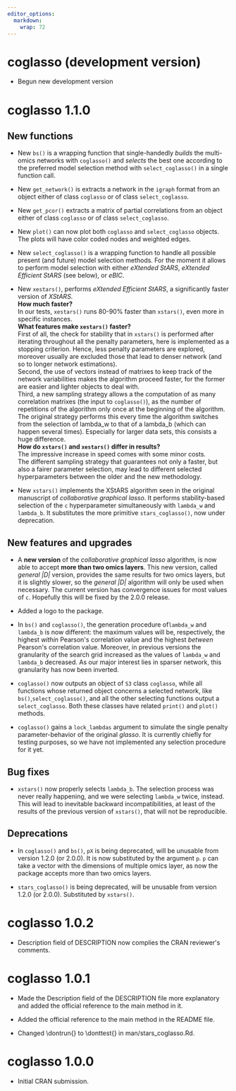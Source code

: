 ```yaml
---
editor_options: 
  markdown: 
    wrap: 72
---
```

# coglasso (development version)

-   Begun new development version

# coglasso 1.1.0

## New functions

-   New `bs()` is a wrapping function that single-handedly *builds* the
    multi-omics networks with `coglasso()` and *selects* the best one
    according to the preferred model selection method with
    `select_coglasso()` in a single function call.

-   New `get_network()` is extracts a network in the `igraph` format
    from an object either of class `coglasso` or of class
    `select_coglasso`.

-   New `get_pcor()` extracts a matrix of partial correlations from an
    object either of class `coglasso` or of class `select_coglasso`.

-   New `plot()` can now plot both `coglasso` and `select_coglasso`
    objects. The plots will have color coded nodes and weighted edges.

-   New `select_coglasso()` is a wrapping function to handle all
    possible present (and future) model selection methods. For the
    moment it allows to perform model selection with either *eXtended StARS*, 
    *eXtended Efficient StARS* (see below), or *eBIC*.

-   New `xestars()`, performs *eXtended Efficient StARS*, a
    significantly faster version of *XStARS*.\
    **How much faster?**\
    In our tests, `xestars()` runs 80-90% faster than `xstars()`, even
    more in specific instances.\
    **What features make `xestars()` faster?**\
    First of all, the check for stability that in `xstars()` is
    performed after iterating throughout all the penalty parameters,
    here is implemented as a stopping criterion. Hence, less penalty
    parameters are explored, moreover usually are excluded those that
    lead to denser network (and so to longer network estimations).\
    Second, the use of vectors instead of matrixes to keep track of the
    network variabilities makes the algorithm proceed faster, for the
    former are easier and lighter objects to deal with.\
    Third, a new sampling strategy allows a the computation of as many
    correlation matrixes (the input to `coglasso()`), as the number of
    repetitions of the algorithm only once at the beginning of the
    algorithm. The original strategy performs this every time the
    algorithm switches from the selection of lambda_w to that of a
    lambda_b (which can happen several times). Especially for larger
    data sets, this consists a huge difference.\
    **How do `xstars()` and `xestars()` differ in results?**\
    The impressive increase in speed comes with some minor costs.\
    The different sampling strategy that guarantees not only a faster,
    but also a fairer parameter selection, may lead to different
    selected hyperparameters between the older and the new methodology.

-   New `xstars()` implements the XStARS algorithm seen in the original
    manuscript of *collaborative graphical lasso*. It performs
    stability-based selection of the `c` hyperparameter simultaneously
    with `lambda_w` and `lambda_b`. It substitutes the more primitive
    `stars_coglasso()`, now under deprecation.

## New features and upgrades

-   A **new version** of the *collaborative graphical lasso* algorithm,
    is now able to accept **more than two omics layers**. This new
    version, called *general \|D\|* version, provides the same results
    for two omics layers, but it is slightly slower, so the *general
    \|D\|* algorithm will only be used when necessary. The current
    version has convergence issues for most values of `c`. Hopefully
    this will be fixed by the 2.0.0 release.

-   Added a logo to the package.

-   In `bs()` and `coglasso()`, the generation procedure of`lambda_w`
    and `lambda_b` is now different: the maximum values will be,
    respectively, the highest *within* Pearson's correlation value and
    the highest *between* Pearson's correlation value. Moreover, in
    previous versions the granularity of the search grid increased as
    the values of `lambda_w` and `lambda_b` decreased. As our major
    interest lies in sparser network, this granularity has now been
    inverted.

-   `coglasso()` now outputs an object of `S3` class `coglasso`, while
    all functions whose returned object concerns a selected network, like
    `bs()`,`select_coglasso()`, and all the other selecting functions
    output a `select_coglasso`. Both these classes have related
    `print()` and `plot()` methods.

-   `coglasso()` gains a `lock_lambdas` argument to simulate the
    single penalty parameter-behavior of the original *glasso*. It is
    currently chiefly for testing purposes, so we have not implemented
    any selection procedure for it yet.

## Bug fixes

-   `xstars()` now properly selects `lambda_b`. The selection process
    was never really happening, and we were selecting `lambda_w` twice,
    instead. This will lead to inevitable backward incompatibilities, at
    least of the results of the previous version of `xstars()`, that
    will not be reproducible.

## Deprecations

-   In `coglasso()` and `bs()`, `pX` is being deprecated, will be
    unusable from version 1.2.0 (or 2.0.0). It is now substituted by the
    argument `p`. `p` can take a vector with the dimensions of multiple
    omics layer, as now the package accepts more than two omics layers.

-   `stars_coglasso()` is being deprecated, will be unusable from
    version 1.2.0 (or 2.0.0). Substituted by `xstars()`.

# coglasso 1.0.2

-   Description field of DESCRIPTION now complies the CRAN reviewer's
    comments.

# coglasso 1.0.1

-   Made the Description field of the DESCRIPTION file more explanatory
    and added the official reference to the main method in it.

-   Added the official reference to the main method in the README file.

-   Changed \dontrun{} to \donttest{} in man/stars_coglasso.Rd.

# coglasso 1.0.0

-   Initial CRAN submission.
